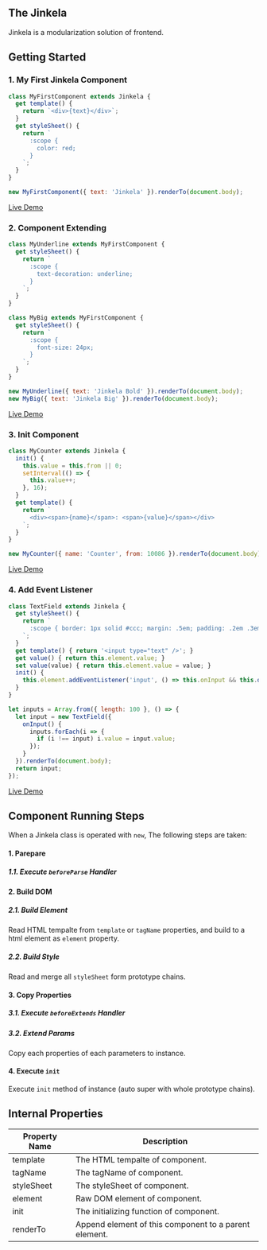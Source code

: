 ## The Jinkela

Jinkela is a modularization solution of frontend.

## Getting Started

### 1. My First Jinkela Component

```js
class MyFirstComponent extends Jinkela {
  get template() {
    return `<div>{text}</div>`;
  }
  get styleSheet() {
    return `
      :scope {
        color: red;
      }
    `;
  }
}

new MyFirstComponent({ text: 'Jinkela' }).renderTo(document.body);
```

<a href="my-first-jinkela-component.html">Live Demo</a>

### 2. Component Extending

```js
class MyUnderline extends MyFirstComponent {
  get styleSheet() {
    return `
      :scope {
        text-decoration: underline;
      }
    `;
  }
}

class MyBig extends MyFirstComponent {
  get styleSheet() {
    return `
      :scope {
        font-size: 24px;
      }
    `;
  }
}

new MyUnderline({ text: 'Jinkela Bold' }).renderTo(document.body);
new MyBig({ text: 'Jinkela Big' }).renderTo(document.body);
```

<a href="component-extending.html">Live Demo</a>

### 3. Init Component

```js
class MyCounter extends Jinkela {
  init() {
    this.value = this.from || 0;
    setInterval(() => {
      this.value++; 
    }, 16);
  }
  get template() {
    return `
      <div><span>{name}</span>: <span>{value}</span></div>
    `;
  }
}

new MyCounter({ name: 'Counter', from: 10086 }).renderTo(document.body);
```

<a href="init-component.html">Live Demo</a>

### 4. Add Event Listener

```js
class TextField extends Jinkela {
  get styleSheet() {
    return `
      :scope { border: 1px solid #ccc; margin: .5em; padding: .2em .3em; }
    `;
  }
  get template() { return '<input type="text" />'; }
  get value() { return this.element.value; }
  set value(value) { return this.element.value = value; }
  init() {
    this.element.addEventListener('input', () => this.onInput && this.onInput());
  }
}

let inputs = Array.from({ length: 100 }, () => {
  let input = new TextField({
    onInput() {
      inputs.forEach(i => {
        if (i !== input) i.value = input.value;
      });
    }
  }).renderTo(document.body);
  return input;
});
```

<a href="add-event-listener.html">Live Demo</a>

## Component Running Steps

When a Jinkela class is operated with `new`, The following steps are taken:

#### 1. Parepare

##### 1.1. Execute `beforeParse` Handler

#### 2. Build DOM

##### 2.1. Build Element

Read HTML tempalte from `template` or `tagName` properties, and build to a html element as `element` property.

##### 2.2. Build Style

Read and merge all `styleSheet` form prototype chains.

#### 3. Copy Properties

##### 3.1. Execute `beforeExtends` Handler

##### 3.2. Extend Params

Copy each properties of each parameters to instance.

#### 4. Execute `init`

Execute `init` method of instance (auto super with whole prototype chains).

## Internal Properties

| Property Name | Description                                           |
| ------------- | ----------------------------------------------------  |
| template      | The HTML tempalte of component.                       |
| tagName       | The tagName of component.                             |
| styleSheet    | The styleSheet of component.                          |
| element       | Raw DOM element of component.                         |
| init          | The initializing function of component.               |
| renderTo      | Append element of this component to a parent element. |
